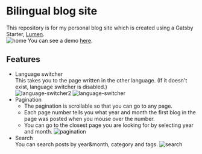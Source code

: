 # Bilingual blog site
This repository is for my personal blog site which is created using a Gatsby Starter, [Lumen](https://github.com/alxshelepenok/gatsby-starter-lumen).<br />
![home](https://user-images.githubusercontent.com/33141219/63446713-8a83bc00-c3ef-11e9-828d-e5349857b37f.gif)
You can see a demo [here](https://sayakaono.github.io/gatsby-blog/).

## Features
- Language switcher<br />
This takes you to the page written in the other language. (If it doesn't exist, language switcher is disabled.)<br />
![language-switcher2](https://user-images.githubusercontent.com/33141219/63446796-b606a680-c3ef-11e9-982b-72240a78fe8e.png)
![language-switcher](https://user-images.githubusercontent.com/33141219/63446795-b606a680-c3ef-11e9-9f58-dbb4d04dd806.png)
- Pagination
	- The pagination is scrollable so that you can go to any page.
	- Each page number tells you what year and month the first blog in the page was posted when you mouse over the number.
	- You can go to the closest page you are looking for by selecting year and month.
    ![pagination](https://user-images.githubusercontent.com/33141219/63446881-d9315600-c3ef-11e9-8439-9f97ddf39b15.gif)
- Search<br />
You can search posts by year&month, category and tags.
![search](https://user-images.githubusercontent.com/33141219/63449919-d0dc1980-c3f5-11e9-8294-63722834a96f.gif)
